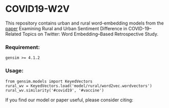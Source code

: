 # COVID19-W2V

This repository contains urban and rural word-embedding models from the [paper](https://www.jmir.org/2023/1/e42985) Examining Rural and Urban Sentiment Difference in COVID-19–Related Topics on Twitter: Word Embedding–Based Retrospective Study.

### Requirement:
```
gensim >= 4.1.2
```

### Usage:
```
from gensim.models import KeyedVectors
rural_wv = KeyedVectors.load('model/rural/word2vec.wordvectors')
rural_wv.similarity('#covid19', '#vaccine')
```

If you find our model or paper useful, please consider citing:
